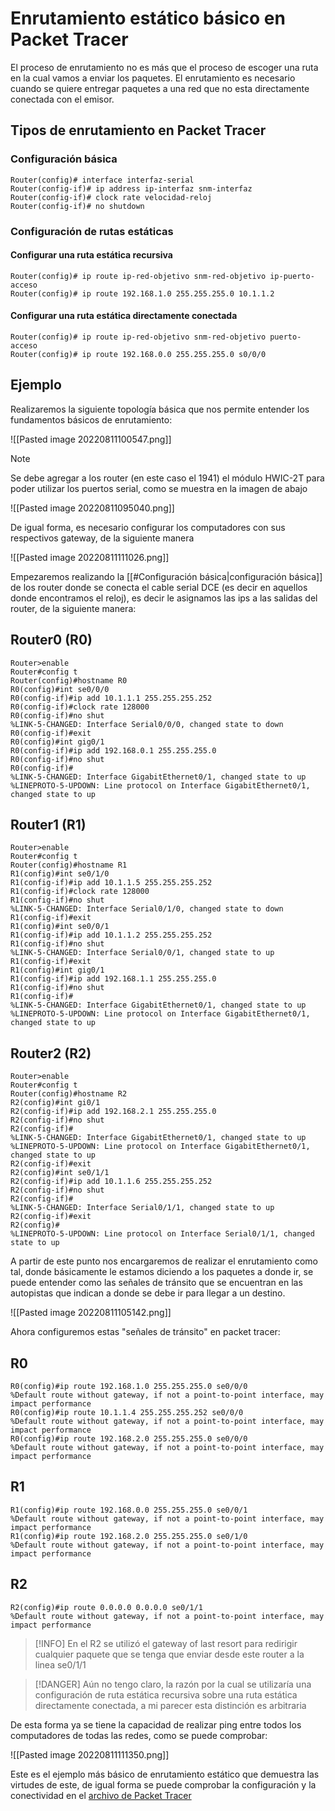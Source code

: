 # Enrutamiento estático básico en Packet Tracer

El proceso de enrutamiento no es más que el proceso de escoger una ruta en la cual vamos a enviar los paquetes. El enrutamiento es necesario cuando se quiere entregar paquetes a una red que no esta directamente conectada con el emisor.

## Tipos de enrutamiento en Packet Tracer
### Configuración básica 
```
Router(config)# interface interfaz-serial
Router(config-if)# ip address ip-interfaz snm-interfaz
Router(config-if)# clock rate velocidad-reloj
Router(config-if)# no shutdown
```
### Configuración de rutas estáticas
#### Configurar una ruta estática recursiva
```
Router(config)# ip route ip-red-objetivo snm-red-objetivo ip-puerto-acceso
Router(config)# ip route 192.168.1.0 255.255.255.0 10.1.1.2
```
#### Configurar una ruta estática directamente conectada
```
Router(config)# ip route ip-red-objetivo snm-red-objetivo puerto-acceso
Router(config)# ip route 192.168.0.0 255.255.255.0 s0/0/0
```

## Ejemplo
Realizaremos la siguiente topología básica que nos permite entender los fundamentos básicos de enrutamiento: 

![[Pasted image 20220811100547.png]]

>[!NOTE]
>Se debe agregar a los router (en este caso el 1941) el módulo HWIC-2T para poder utilizar los puertos serial, como se muestra en la imagen de abajo 
>
>![[Pasted image 20220811095040.png]]
>
>De igual forma, es necesario configurar los computadores con sus respectivos gateway, de la siguiente manera
>
>![[Pasted image 20220811111026.png]]


Empezaremos realizando la [[#Configuración básica|configuración básica]] de los router donde se conecta el cable serial DCE (es decir en aquellos donde encontramos el reloj), es decir le asignamos las ips a las salidas del router, de la siguiente manera:

## Router0 (R0)
```
Router>enable
Router#config t
Router(config)#hostname R0
R0(config)#int se0/0/0
R0(config-if)#ip add 10.1.1.1 255.255.255.252
R0(config-if)#clock rate 128000
R0(config-if)#no shut
%LINK-5-CHANGED: Interface Serial0/0/0, changed state to down
R0(config-if)#exit
R0(config)#int gig0/1
R0(config-if)#ip add 192.168.0.1 255.255.255.0
R0(config-if)#no shut
R0(config-if)#
%LINK-5-CHANGED: Interface GigabitEthernet0/1, changed state to up
%LINEPROTO-5-UPDOWN: Line protocol on Interface GigabitEthernet0/1, changed state to up
```

## Router1 (R1) 
```
Router>enable
Router#config t
Router(config)#hostname R1
R1(config)#int se0/1/0
R1(config-if)#ip add 10.1.1.5 255.255.255.252
R1(config-if)#clock rate 128000
R1(config-if)#no shut
%LINK-5-CHANGED: Interface Serial0/1/0, changed state to down
R1(config-if)#exit
R1(config)#int se0/0/1
R1(config-if)#ip add 10.1.1.2 255.255.255.252
R1(config-if)#no shut
%LINK-5-CHANGED: Interface Serial0/0/1, changed state to up
R1(config-if)#exit
R1(config)#int gig0/1
R1(config-if)#ip add 192.168.1.1 255.255.255.0
R1(config-if)#no shut
R1(config-if)#
%LINK-5-CHANGED: Interface GigabitEthernet0/1, changed state to up
%LINEPROTO-5-UPDOWN: Line protocol on Interface GigabitEthernet0/1, changed state to up
```

## Router2 (R2)
```
Router>enable
Router#config t
Router(config)#hostname R2
R2(config)#int gi0/1
R2(config-if)#ip add 192.168.2.1 255.255.255.0
R2(config-if)#no shut
R2(config-if)#
%LINK-5-CHANGED: Interface GigabitEthernet0/1, changed state to up
%LINEPROTO-5-UPDOWN: Line protocol on Interface GigabitEthernet0/1, changed state to up
R2(config-if)#exit
R2(config)#int se0/1/1
R2(config-if)#ip add 10.1.1.6 255.255.255.252
R2(config-if)#no shut 
R2(config-if)#
%LINK-5-CHANGED: Interface Serial0/1/1, changed state to up
R2(config-if)#exit
R2(config)#
%LINEPROTO-5-UPDOWN: Line protocol on Interface Serial0/1/1, changed state to up
```

A partir de este punto nos encargaremos de realizar el enrutamiento como tal, donde básicamente le estamos diciendo a los paquetes a donde ir, se puede entender como las señales de tránsito que se encuentran en las autopistas que indican a donde se debe ir para llegar a un destino. 

![[Pasted image 20220811105142.png]]

Ahora configuremos estas "señales de tránsito" en packet tracer:

## R0
```
R0(config)#ip route 192.168.1.0 255.255.255.0 se0/0/0
%Default route without gateway, if not a point-to-point interface, may impact performance
R0(config)#ip route 10.1.1.4 255.255.255.252 se0/0/0
%Default route without gateway, if not a point-to-point interface, may impact performance
R0(config)#ip route 192.168.2.0 255.255.255.0 se0/0/0
%Default route without gateway, if not a point-to-point interface, may impact performance
```
## R1
```
R1(config)#ip route 192.168.0.0 255.255.255.0 se0/0/1
%Default route without gateway, if not a point-to-point interface, may impact performance
R1(config)#ip route 192.168.2.0 255.255.255.0 se0/1/0
%Default route without gateway, if not a point-to-point interface, may impact performance
```
## R2
```
R2(config)#ip route 0.0.0.0 0.0.0.0 se0/1/1
%Default route without gateway, if not a point-to-point interface, may impact performance
```

>[!INFO]
>En el R2 se utilizó el gateway of last resort para redirigir cualquier paquete que se tenga que enviar desde este router a la linea se0/1/1

>[!DANGER]
>Aún no tengo claro, la razón por la cual se utilizaría una configuración de ruta estática recursiva sobre una ruta estática directamente conectada, a mi parecer esta distinción es arbitraria

De esta forma ya se tiene la capacidad de realizar ping entre todos los computadores de todas las redes, como se puede comprobar: 

![[Pasted image 20220811111350.png]]

Este es el ejemplo más básico de enrutamiento estático que demuestra las virtudes de este, de igual forma se puede comprobar la configuración y la conectividad en el [archivo de Packet Tracer](https://drive.google.com/file/d/1AUVCAkDeLnEhjGviBeF66aoGCY9SdSqn/view?usp=sharing)

